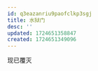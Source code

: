 ```yaml
---
id: q3eazanriu9paofclkp3sgj
title: 水狱门
desc: ''
updated: 1724651358847
created: 1724651349096
---
```


现已覆灭
